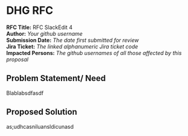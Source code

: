 ﻿# DHG RFC

**RFC Title:**  RFC SlackEdit 4  
**Author:**  _Your github username_  
**Submission Date:**  _The date first submitted for review_  
**Jira Ticket:**  _The linked alphanumeric Jira ticket code_  
**Impacted Persons:**  _The github usernames of all those affected by this proposal_  

## Problem Statement/ Need
Blablabsdfasdf

## Proposed Solution
as;udhcasniluansldicunasd

